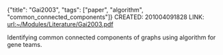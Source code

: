 {"title": "Gai2003", "tags": ["paper", "algorithm", "common_connected_components"]}
CREATED: 201004091828
LINK: <url:~/Modules/Literature/Gai2003.pdf>

Identifying common connected components of graphs using algorithm for gene teams.

